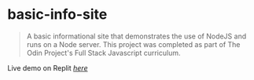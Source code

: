 # basic-info-site
> A basic informational site that demonstrates the use of NodeJS and runs on a Node server. This project was completed as part of The Odin Project's Full Stack Javascript curriculum.

Live demo on Replit [_here_](https://basic-info-site.dizzle411.repl.co)
